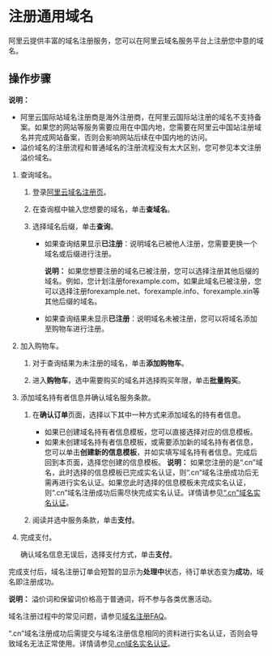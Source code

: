 # 注册通用域名

阿里云提供丰富的域名注册服务，您可以在阿里云域名服务平台上注册您中意的域名。

## 操作步骤

**说明：**

-   阿里云国际站域名注册商是海外注册商，在阿里云国际站注册的域名不支持备案。如果您的网站等服务需要应用在中国内地，您需要在阿里云中国站注册域名并完成网站备案，否则会影响网站后续在中国内地的访问。
-   溢价域名的注册流程和普通域名的注册流程没有太大区别，您可参见本文注册溢价域名。

1.  查询域名。

    1.  登录[阿里云域名注册页](https://www.alibabacloud.com/zh/domain)。

    2.  在查询框中输入您想要的域名，单击**查域名**。

    3.  选择域名后缀，单击**查询**。

        -   如果查询结果显示**已注册**：说明域名已被他人注册，您需要更换一个域名或后缀进行注册。

            **说明：** 如果您想要注册的域名已被注册，您可以选择注册其他后缀的域名。例如，您计划注册forexample.com，如果此域名已被注册，您可以选择注册forexample.net、forexample.info、forexample.xin等其他后缀的域名。

        -   如果查询结果未显示**已注册**：说明域名未被注册，您可以将域名添加至购物车进行注册。
2.  加入购物车。

    1.  对于查询结果为未注册的域名，单击**添加购物车**。

    2.  进入**购物车**，选中需要购买的域名并选择购买年限，单击**批量购买**。

3.  添加域名持有者信息并确认域名服务条款。

    1.  在**确认订单**页面，选择以下其中一种方式来添加域名的持有者信息。

        -   如果已创建域名持有者信息模板，您可以直接选择对应的信息模板。
        -   如果未创建域名持有者信息模板，或需要添加新的域名持有者信息，您可以单击**创建新的信息模板**，并如实填写域名持有者信息。完成后回到本页面，选择您创建的信息模板。
        **说明：** 如果您注册的是“.cn”域名，此时选择的信息模板已完成实名认证，则“.cn”域名注册成功后无需再进行实名认证。如果您此时选择的信息模板未完成实名认证，则“.cn”域名注册成功后需尽快完成实名认证。详情请参见[“.cn”域名实名认证](/intl.zh-CN/域名实名认证/“.cn”域名实名认证.md)。

    2.  阅读并选中服务条款，单击**支付**。

4.  完成支付。

    确认域名信息无误后，选择支付方式，单击**支付**。


完成支付后，域名注册订单会短暂的显示为**处理中**状态，待订单状态变为**成功**，域名即注册成功。

**说明：** 溢价词和保留词价格高于普通词，将不参与各类优惠活动。

域名注册过程中的常见问题，请参见[域名注册FAQ](/intl.zh-CN/常见问题/注册认证类问题/域名注册FAQ.md)。

“.cn”域名注册成功后需提交与域名注册信息相同的资料进行实名认证，否则会导致域名无法正常使用。详情请参见[.cn域名实名认证](/intl.zh-CN/域名实名认证/“.cn”域名实名认证.md)。

